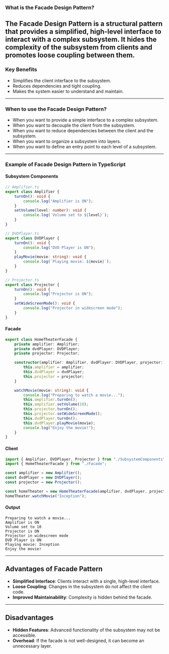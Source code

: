 ### What is the Facade Design Pattern?
The Facade Design Pattern is a **structural pattern** that provides a simplified, high-level interface to interact with a complex subsystem.
It hides the complexity of the subsystem from clients and promotes loose coupling between them.
---------
### **Key Benefits**
- Simplifies the client interface to the subsystem.
- Reduces dependencies and tight coupling.
- Makes the system easier to understand and maintain.
---------

### **When to use the Facade Design Pattern?**

- When you want to provide a simple interface to a complex subsystem.
- When you want to decouple the client from the subsystem.
- When you want to reduce dependencies between the client and the subsystem.
- When you want to organize a subsystem into layers.
- When you want to define an entry point to each level of a subsystem.
---------

### Example of Facade Design Pattern in TypeScript

#### **Subsystem Components**
```typescript
// Amplifier.ts
export class Amplifier {
    turnOn(): void {
        console.log("Amplifier is ON");
    }
    setVolume(level: number): void {
        console.log(`Volume set to ${level}`);
    }
}

// DVDPlayer.ts
export class DVDPlayer {
    turnOn(): void {
        console.log("DVD Player is ON");
    }
    playMovie(movie: string): void {
        console.log(`Playing movie: ${movie}`);
    }
}

// Projector.ts
export class Projector {
    turnOn(): void {
        console.log("Projector is ON");
    }
    setWideScreenMode(): void {
        console.log("Projector in widescreen mode");
    }
}
```

#### **Facade**
```typescript
export class HomeTheaterFacade {
    private amplifier: Amplifier;
    private dvdPlayer: DVDPlayer;
    private projector: Projector;

    constructor(amplifier: Amplifier, dvdPlayer: DVDPlayer, projector: Projector) {
        this.amplifier = amplifier;
        this.dvdPlayer = dvdPlayer;
        this.projector = projector;
    }

    watchMovie(movie: string): void {
        console.log("Preparing to watch a movie...");
        this.amplifier.turnOn();
        this.amplifier.setVolume(10);
        this.projector.turnOn();
        this.projector.setWideScreenMode();
        this.dvdPlayer.turnOn();
        this.dvdPlayer.playMovie(movie);
        console.log("Enjoy the movie!");
    }
}
```

#### **Client**
```typescript
import { Amplifier, DVDPlayer, Projector } from "./SubsystemComponents";
import { HomeTheaterFacade } from "./Facade";

const amplifier = new Amplifier();
const dvdPlayer = new DVDPlayer();
const projector = new Projector();

const homeTheater = new HomeTheaterFacade(amplifier, dvdPlayer, projector);
homeTheater.watchMovie("Inception");
```

#### **Output**
```
Preparing to watch a movie...
Amplifier is ON
Volume set to 10
Projector is ON
Projector in widescreen mode
DVD Player is ON
Playing movie: Inception
Enjoy the movie!
``` 
---------

## Advantages of Facade Pattern
- **Simplified Interface**: Clients interact with a single, high-level interface.
- **Loose Coupling**: Changes in the subsystem do not affect the client code.
- **Improved Maintainability**: Complexity is hidden behind the facade.
---------

## Disadvantages
- **Hidden Features**: Advanced functionality of the subsystem may not be accessible.
- **Overhead**: If the facade is not well-designed, it can become an unnecessary layer.
